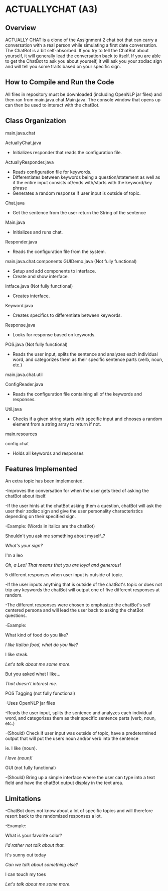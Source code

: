 ACTUALLYCHAT (A3)
============

Overview
---------
ACTUALLY CHAT is a clone of the Assignment 2 chat bot that can carry a conversation with a real person while simulating a first date conversation. 
The ChatBot is a bit self-absorbed. If you try to tell the ChatBot about yourself, it will generally lead the conversation back to itself. 
If you are able to get the ChatBot to ask you about yourself, it will ask you your zodiac sign and will tell you some traits based on your specific sign. 


How to Compile and Run the Code
--------------
All files in repository must be downloaded (including OpenNLP jar files) and then ran from main.java.chat.Main.java.
The console window that opens up can then be used to interact with the chatBot.


Class Organization
------------------
main.java.chat

ActuallyChat.java
* Initializes responder that reads the configuration file.

ActuallyResponder.java
* Reads configuration file for keywords.
* Differentiates between keywords being a question/statement as well as if the entire input consists of/ends with/starts with the keyword/key phrase
* Generates a random response if user input is outside of topic.

Chat.java
* Get the sentence from the user return the String of the sentence

Main.java
* Initializes and runs chat.

Responder.java
* Reads the configuration file from the system.


main.java.chat.components
GUIDemo.java (Not fully functional)
* Setup and add components to interface.
* Create and show interface.

Intface.java (Not fully functional)
* Creates interface.

Keyword.java
* Creates specifics to differentiate between keywords.

Response.java
* Looks for response based on keywords.

POS.java (Not fully functional)
* Reads the user input, splits the sentence and analyzes each individual word, and categorizes them as their specific sentence parts (verb, noun, etc.)


main.java.chat.util

ConfigReader.java
* Reads the configuration file containing all of the keywords and responses.

Util.java
* Checks if a given string starts with specific input and chooses a random element from a string array to return if not.


main.resources

config.chat
* Holds all keywords and responses


Features Implemented
---------------------
An extra topic has been implemented.

-Improves the conversation for when the user gets tired of asking the chatBot about itself.

-If the user hints at the chatBot asking them a question, chatBot will ask the user their zodiac sign
and give the user personality characteristics depending on their specified sign. 

-Example: (Words in italics are the chatBot)

Shouldn't you ask me something about myself..?

*What's your sign?*

I'm a leo

*Oh, a Leo! That means that you are loyal and generous!*


5 different responses when user input is outside of topic.

-If the user inputs anything that is outside of the chatBot's topic or does not trip any keywords
the chatBot will output one of five different responses at random. 

-The different responses were chosen to emphasize the chatBot's self centered persona and will lead the user back to asking the chatBot questions.

-Example:

What kind of food do you like?

*I like Italian food, what do you like?* 

I like steak.

*Let's talk about me some more.*

But you asked what I like...

*That doesn't interest me.*


POS Tagging (not fully functional)

-Uses OpenNLP jar files

-Reads the user input, splits the sentence and analyzes each individual word, and categorizes them as their specific sentence parts (verb, noun, etc.)

-(Should) Check if user input was outside of topic, have a predetermined output that will put the users noun and/or verb into the sentence

ie. I like (noun).

*I love (noun)!*


GUI (not fully functional)

-(Should) Bring up a simple interface where the user can type into a text field and have the chatBot output display in the text area.


Limitations
-----------
-ChatBot does not know about a lot of specific topics and will therefore resort back to the randomized responses a lot. 

-Example:

What is your favorite color?

*I'd rather not talk about that.*

It's sunny out today

*Can we talk about something else?*

I can touch my toes

*Let's talk about me some more.*
